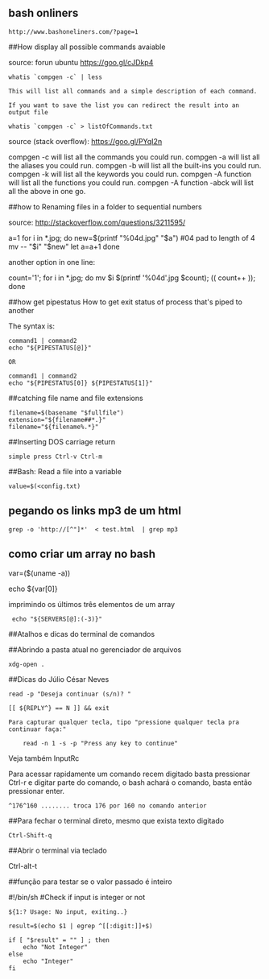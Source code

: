 ## bash onliners 

	http://www.bashoneliners.com/?page=1

##How display all possible commands avaiable

source: forun ubuntu https://goo.gl/cJDkp4

    whatis `compgen -c` | less

    This will list all commands and a simple description of each command.

    If you want to save the list you can redirect the result into an output file

    whatis `compgen -c` > listOfCommands.txt

source (stack overflow): https://goo.gl/PYqI2n

compgen -c will list all the commands you could run.
compgen -a will list all the aliases you could run.
compgen -b will list all the built-ins you could run.
compgen -k will list all the keywords you could run.
compgen -A function will list all the functions you could run.
compgen -A function -abck will list all the above in one go.

##how to Renaming files in a folder to sequential numbers

source: http://stackoverflow.com/questions/3211595/

a=1
for i in *.jpg; do
    new=$(printf "%04d.jpg" "$a") #04 pad to length of 4
    mv -- "$i" "$new"
    let a=a+1
done

another option in one line:

count='1'; for i in *.jpg; do mv $i $(printf '%04d'.jpg $count); (( count++ )); done

##how get pipestatus
How to get exit status of process that's piped to another

The syntax is:

    command1 | command2
    echo "${PIPESTATUS[@]}"

    OR

    command1 | command2
    echo "${PIPESTATUS[0]} ${PIPESTATUS[1]}"

##catching file name and file extensions

    filename=$(basename "$fullfile")
    extension="${filename##*.}"
    filename="${filename%.*}"


##Inserting DOS carriage return

    simple press Ctrl-v Ctrl-m

##Bash: Read a file into a variable

    value=$(<config.txt)

## pegando os links mp3 de um html 

	grep -o 'http://[^"]*'  < test.html  | grep mp3

## como criar um array no bash

  var=($(uname -a))

  echo ${var[0]}

 imprimindo os últimos três elementos de um array

     echo "${SERVERS[@]:(-3)}"

##Atalhos e dicas do terminal de comandos

##Abrindo a pasta atual no gerenciador de arquivos

    xdg-open .

##Dicas do Júlio César Neves

    read -p "Deseja continuar (s/n)? "

    [[ ${REPLY^} == N ]] && exit

    Para capturar qualquer tecla, tipo "pressione qualquer tecla pra continuar faça:"

        read -n 1 -s -p "Press any key to continue"

Veja também InputRc

Para acessar rapidamente um comando recem digitado basta
pressionar Ctrl-r e digitar parte do comando, o bash achará
o comando, basta então pressionar enter.

`^176^160 ........ troca 176 por 160 no comando anterior `

##Para fechar o terminal direto, mesmo que exista texto digitado

    Ctrl-Shift-q

##Abrir o terminal via teclado

   Ctrl-alt-t

##função para testar se o valor passado é inteiro

#!/bin/sh
#Check if input is integer or not

    ${1:? Usage: No input, exiting..}

    result=$(echo $1 | egrep ^[[:digit:]]+$)

    if [ "$result" = "" ] ; then
        echo "Not Integer"
    else
        echo "Integer"
    fi
